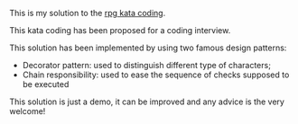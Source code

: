 This is my solution to the [rpg kata coding](https://github.com/ardalis/kata-catalog/blob/main/katas/RPG%20Combat.md).

This kata coding has been proposed for a coding interview.

This solution has been implemented by using two famous design patterns:
+ Decorator pattern: used to distinguish different type of characters;
+ Chain responsibility: used to ease the sequence of checks supposed to be executed

This solution is just a demo, it can be improved and any advice is the very welcome!
